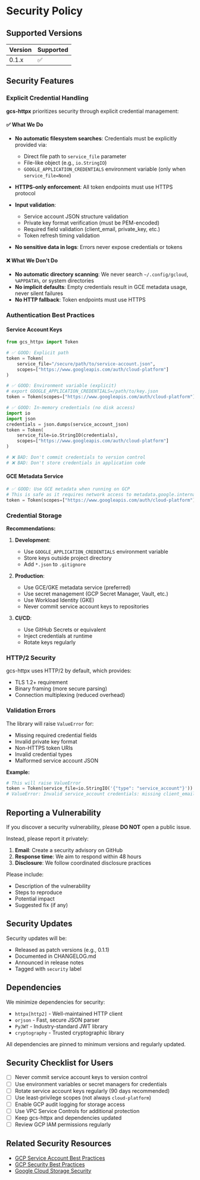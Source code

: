 # Security Policy

## Supported Versions

| Version | Supported          |
| ------- | ------------------ |
| 0.1.x   | :white_check_mark: |

## Security Features

### Explicit Credential Handling

**gcs-httpx** prioritizes security through explicit credential management:

#### ✅ What We Do

- **No automatic filesystem searches**: Credentials must be explicitly provided via:
  - Direct file path to `service_file` parameter
  - File-like object (e.g., `io.StringIO`)
  - `GOOGLE_APPLICATION_CREDENTIALS` environment variable (only when `service_file=None`)

- **HTTPS-only enforcement**: All token endpoints must use HTTPS protocol

- **Input validation**:
  - Service account JSON structure validation
  - Private key format verification (must be PEM-encoded)
  - Required field validation (client_email, private_key, etc.)
  - Token refresh timing validation

- **No sensitive data in logs**: Errors never expose credentials or tokens

#### ❌ What We Don't Do

- **No automatic directory scanning**: We never search `~/.config/gcloud`, `%APPDATA%`, or system directories
- **No implicit defaults**: Empty credentials result in GCE metadata usage, never silent failures
- **No HTTP fallback**: Token endpoints must use HTTPS

### Authentication Best Practices

#### Service Account Keys

```python
from gcs_httpx import Token

# ✅ GOOD: Explicit path
token = Token(
    service_file="/secure/path/to/service-account.json",
    scopes=["https://www.googleapis.com/auth/cloud-platform"]
)

# ✅ GOOD: Environment variable (explicit)
# export GOOGLE_APPLICATION_CREDENTIALS=/path/to/key.json
token = Token(scopes=["https://www.googleapis.com/auth/cloud-platform"])

# ✅ GOOD: In-memory credentials (no disk access)
import io
import json
credentials = json.dumps(service_account_json)
token = Token(
    service_file=io.StringIO(credentials),
    scopes=["https://www.googleapis.com/auth/cloud-platform"]
)

# ❌ BAD: Don't commit credentials to version control
# ❌ BAD: Don't store credentials in application code
```

#### GCE Metadata Service

```python
# ✅ GOOD: Use GCE metadata when running on GCP
# This is safe as it requires network access to metadata.google.internal
token = Token(scopes=["https://www.googleapis.com/auth/cloud-platform"])
```

### Credential Storage

**Recommendations:**

1. **Development**:
   - Use `GOOGLE_APPLICATION_CREDENTIALS` environment variable
   - Store keys outside project directory
   - Add `*.json` to `.gitignore`

2. **Production**:
   - Use GCE/GKE metadata service (preferred)
   - Use secret management (GCP Secret Manager, Vault, etc.)
   - Use Workload Identity (GKE)
   - Never commit service account keys to repositories

3. **CI/CD**:
   - Use GitHub Secrets or equivalent
   - Inject credentials at runtime
   - Rotate keys regularly

### HTTP/2 Security

gcs-httpx uses HTTP/2 by default, which provides:

- TLS 1.2+ requirement
- Binary framing (more secure parsing)
- Connection multiplexing (reduced overhead)

### Validation Errors

The library will raise `ValueError` for:

- Missing required credential fields
- Invalid private key format
- Non-HTTPS token URIs
- Invalid credential types
- Malformed service account JSON

**Example:**

```python
# This will raise ValueError
token = Token(service_file=io.StringIO('{"type": "service_account"}'))
# ValueError: Invalid service_account credentials: missing client_email, private_key
```

## Reporting a Vulnerability

If you discover a security vulnerability, please **DO NOT** open a public issue.

Instead, please report it privately:

1. **Email**: Create a security advisory on GitHub
2. **Response time**: We aim to respond within 48 hours
3. **Disclosure**: We follow coordinated disclosure practices

Please include:

- Description of the vulnerability
- Steps to reproduce
- Potential impact
- Suggested fix (if any)

## Security Updates

Security updates will be:

- Released as patch versions (e.g., 0.1.1)
- Documented in CHANGELOG.md
- Announced in release notes
- Tagged with `security` label

## Dependencies

We minimize dependencies for security:

- `httpx[http2]` - Well-maintained HTTP client
- `orjson` - Fast, secure JSON parser
- `PyJWT` - Industry-standard JWT library
- `cryptography` - Trusted cryptographic library

All dependencies are pinned to minimum versions and regularly updated.

## Security Checklist for Users

- [ ] Never commit service account keys to version control
- [ ] Use environment variables or secret managers for credentials
- [ ] Rotate service account keys regularly (90 days recommended)
- [ ] Use least-privilege scopes (not always `cloud-platform`)
- [ ] Enable GCP audit logging for storage access
- [ ] Use VPC Service Controls for additional protection
- [ ] Keep gcs-httpx and dependencies updated
- [ ] Review GCP IAM permissions regularly

## Related Security Resources

- [GCP Service Account Best Practices](https://cloud.google.com/iam/docs/best-practices-service-accounts)
- [GCP Security Best Practices](https://cloud.google.com/security/best-practices)
- [Google Cloud Storage Security](https://cloud.google.com/storage/docs/best-practices)
